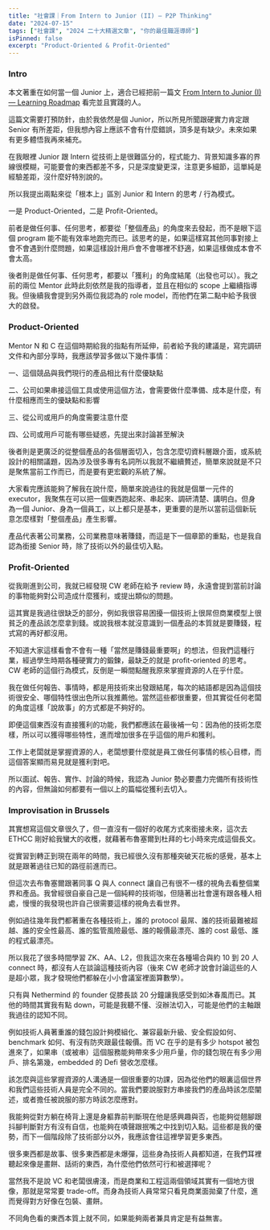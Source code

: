 ```yaml
---
title: "社會課｜From Intern to Junior (II) — P2P Thinking"
date: "2024-07-15"
tags: ["社會課", "2024 二十大精選文章", "你的最佳職涯導師"]
isPinned: false
excerpt: "Product-Oriented & Profit-Oriented"
---
```


### Intro
本文著重在如何當一個 Junior 上，適合已經把前一篇文 [From Intern to Junior (I) — Learning Roadmap](https://medium.com/@ChiHaoLu/from-intern-to-junior-i-learning-roadmap-99f835a27070) 看完並且實踐的人。

這篇文需要打預防針，由於我依然是個 Junior，所以所見所聞跟硬實力肯定跟 Senior 有所差距，但我想內容上應該不會有什麼錯誤，頂多是有缺少。未來如果有更多體悟我再來補充。

在我眼裡 Junior 跟 Intern 從技術上是很難區分的，程式能力、背景知識多寡的界線很模糊，可能要會的東西都差不多，只是深度變更深，注意更多細節，這單純是經驗差距，沒什麼好特別說的。

所以我提出兩點來從「根本上」區別 Junior 和 Intern 的思考 / 行為模式。

一是 Product-Oriented，二是 Profit-Oriented。

前者是做任何事、任何思考，都要從「整個產品」的角度來去發起，而不是眼下這個 program 能不能有效率地跑完而已。該思考的是，如果這樣寫其他同事對接上會不會遇到什麼問題，如果這樣設計用戶會不會哪裡不舒適，如果這樣做成本會不會太高。

後者則是做任何事、任何思考，都要以「獲利」的角度結尾（出發也可以）。我之前的兩位 Mentor 此時此刻依然是我的指導者，並且在相似的 scope 上繼續指導我。但後續我會提到另外兩位我認為的 role model，而他們在第二點中給予我很大的啟發。

### Product-Oriented
Mentor N 和 C 在這個時期給我的指點有所延伸，前者給予我的建議是，寫完調研文件和內部分享時，我應該學習多做以下幾件事情：

一、這個競品與我們現行的產品相比有什麼優缺點

二、公司如果串接這個工具或使用這個方法，會需要做什麼準備、成本是什麼，有什麼相應而生的優缺點和影響

三、從公司或用戶的角度需要注意什麼

四、公司或用戶可能有哪些疑惑，先提出來討論甚至解決

後者則是更廣泛的從整個產品的各個層面切入，包含怎麼切資料層跟介面，或系統設計的相關議題，因為涉及很多專有名詞所以我就不繼續贅述，簡單來說就是不只是聚焦當前工作而已，而是要有更宏觀的系統了解。

大家看完應該能夠了解我在說什麼，簡單來說過往的我就是個單一元件的 executor，我聚焦在可以把一個東西跑起來、串起來、調研清楚、講明白。但身為一個 Junior、身為一個員工，以上都只是基本，更重要的是所以當前這個新玩意怎麼樣對「整個產品」產生影響。

產品代表著公司業務，公司業務意味著賺錢，而這是下一個章節的重點，也是我自認為銜接 Senior 時，除了技術以外的最佳切入點。

### Profit-Oriented
從我剛進到公司，我就已經發現 CW 老師在給予 review 時，永遠會提到當前討論的事物能夠對公司造成什麼獲利，或提出類似的問題。

這其實是我過往很缺乏的部分，例如我很容易困擾一個技術上很屌但商業模型上很貧乏的產品該怎麼拿到錢。或說我根本就沒意識到一個產品的本質就是要賺錢，程式寫的再好都沒用。

不知道大家這樣看會不會有一種「當然是賺錢最重要啊」的想法，但我們這種行業，經過學生時期各種硬實力的鍛鍊，最缺乏的就是 profit-oriented 的思考。CW 老師的這個行為模式，反倒是一瞬間點醒我原來掌握資源的人在乎什麼。

我在做任何報告、事情時，都是用技術來出發跟結尾，每次的結語都是因為這個技術很安全、哪個特性很出色所以我推薦他。當然這些都很重要，但其實從任何老闆的角度這樣「說故事」的方式都是不夠好的。

即便這個東西沒有直接獲利的功能，我們都應該在最後補一句：因為他的技術怎麼樣，所以可以獲得哪些特性，進而增加很多在乎這個的用戶和獲利。

工作上老闆就是掌握資源的人，老闆想要什麼就是員工做任何事情的核心目標，而這個答案顯而易見就是獲利對吧。

所以面試、報告、實作、討論的時候，我認為 Junior 勢必要盡力完備所有技術性的內容，但無論如何都要有一個以上的篇幅從獲利去切入。

### Improvisation in Brussels
其實想寫這個文章很久了，但一直沒有一個好的收尾方式來銜接未來，這次去 ETHCC 剛好給我蠻大的收穫，就藉著布魯塞爾到杜拜的七小時來完成這個長文。

從實習到轉正到現在兩年的時間，我已經很久沒有那種突破天花板的感覺，基本上就是跟著過往已知的路徑前進而已。

但這次去布魯塞爾跟著同事 Q 與人 connect 讓自己有很不一樣的視角去看整個業界和產品。我曾經很自豪自己是一個純粹的技術咖，但隨著出社會還有跟各種人相處，慢慢的我發現也許自己很需要這樣的視角去看世界。

例如過往幾年我們都著重在各種技術上，誰的 protocol 最屌、誰的技術最難被超越、誰的安全性最高、誰的監管風險最低、誰的報價最漂亮、誰的 cost 最低、誰的程式最漂亮。

所以我花了很多時間學習 ZK、AA、L2，但我這次來在各種場合與約 10 到 20 人 connect 時，都沒有人在談論這種技術內容（後來 CW 老師才說會討論這些的人是超小眾，我才發現他們都躲在小小會議室裡面算數學）。

只有與 Nethermind 的 founder 促膝長談 20 分鐘讓我感受到如沐春風而已。其他的時間其實我有點 down，可能是我聽不懂、沒辦法切入，可能是他們的主軸跟我過往的認知不同。

例如技術人員著重誰的錢包設計夠模組化、兼容最新升級、安全假設如何、benchmark 如何、有沒有防夾跟最佳報價。而 VC 在乎的是有多少 hotspot 被包進來了，如果串（或被串）這個服務能夠帶來多少用戶量，你的錢包現在有多少用戶、排名第幾，embedded 的 Defi 營收怎麼樣。

該怎麼與這些掌握資源的人溝通是一個很重要的功課，因為從他們的眼裏這個世界和我們這些技術人員是完全不同的。當我們要說服對方串接我們的產品時該怎麼闡述，或者擔任被說服的那方時該怎麼應對。

我能夠從對方躺在椅背上還是身軀靠前判斷現在他是感興趣與否，也能夠從翹腳跟抖腳判斷對方有沒有自信，也能夠在嘖聲跟抿嘴之中找到切入點。這些都是我的優勢，而下一個階段除了技術部分以外，我應該會往這裡學習更多東西。

很多東西都是故事、很多東西都是未爆彈，這些身為技術人員都知道，在我們耳裡聽起來像是畫餅、話術的東西，為什麼他們依然可行和被選擇呢？

當然我不是說 VC 和老闆很膚淺，而是商業和工程這兩個領域其實有一個地方很像，那就是常常要 trade-off。而身為技術人員常常只看見商業面拋棄了什麼，進而覺得對方好像在包裝、畫餅。

不同角色看的東西本質上就不同，如果能夠兩者兼具肯定是有益無害。